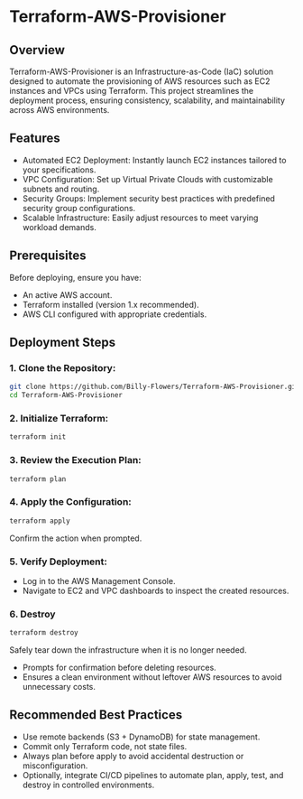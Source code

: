 # Terraform-AWS-Provisioner

## Overview

Terraform-AWS-Provisioner is an Infrastructure-as-Code (IaC) solution designed to automate the provisioning of AWS resources such as EC2 instances and VPCs using Terraform. This project streamlines the deployment process, ensuring consistency, scalability, and maintainability across AWS environments.

## Features

- Automated EC2 Deployment: Instantly launch EC2 instances tailored to your specifications.
- VPC Configuration: Set up Virtual Private Clouds with customizable subnets and routing.
- Security Groups: Implement security best practices with predefined security group configurations. 
- Scalable Infrastructure: Easily adjust resources to meet varying workload demands.

## Prerequisites

Before deploying, ensure you have:
- An active AWS account. 
- Terraform installed (version 1.x recommended).
- AWS CLI configured with appropriate credentials.

## Deployment Steps

### 1. Clone the Repository:
```bash
git clone https://github.com/Billy-Flowers/Terraform-AWS-Provisioner.git
cd Terraform-AWS-Provisioner
```

### 2. Initialize Terraform:
```bash
terraform init
```

### 3. Review the Execution Plan:
```bash
terraform plan
```

### 4. Apply the Configuration:
```bash
terraform apply
```

Confirm the action when prompted.

### 5. Verify Deployment:
- Log in to the AWS Management Console.
- Navigate to EC2 and VPC dashboards to inspect the created resources.

### 6. Destroy
```bash
terraform destroy
```
Safely tear down the infrastructure when it is no longer needed.

- Prompts for confirmation before deleting resources.
- Ensures a clean environment without leftover AWS resources to avoid unnecessary costs.

## Recommended Best Practices
- Use remote backends (S3 + DynamoDB) for state management.
- Commit only Terraform code, not state files.
- Always plan before apply to avoid accidental destruction or misconfiguration.
- Optionally, integrate CI/CD pipelines to automate plan, apply, test, and destroy in controlled environments.